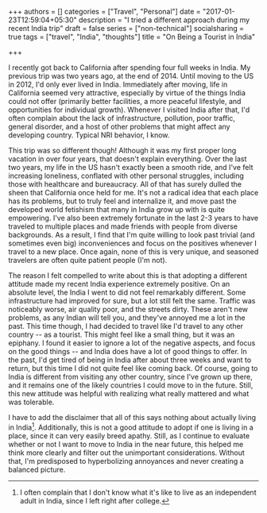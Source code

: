 +++
authors = []
categories = ["Travel", "Personal"]
date = "2017-01-23T12:59:04+05:30"
description = "I tried a different approach during my recent India trip"
draft = false
series = ["non-technical"]
socialsharing = true
tags = ["travel", "India", "thoughts"]
title = "On Being a Tourist in India"

+++

I recently got back to California after spending four full weeks in India. My
previous trip was two years ago, at the end
of 2014. Until moving to the US in 2012, I'd only ever lived in India.
Immediately after moving, life in California seemed very attractive, especially by
virtue of the things India could not offer (primarily better facilities,
a more peaceful lifestyle, and opportunities for individual growth). Whenever I visited
India after that, I'd often complain about the lack of infrastructure, pollution,
poor traffic, general disorder, and a host of other problems that might
affect any developing country. Typical NRI behavior, I know.

This trip was so different though! Although it was my first proper
long vacation in over four years, that doesn't explain everything. Over the last
two years, my life in the US hasn't exactly been a smooth ride, and I've felt
increasing loneliness, conflated with other personal struggles, including those
with healthcare and bureaucracy. All of that has surely dulled the sheen that
California once held for me. It's not a radical idea that each place has its
problems, but to truly feel and internalize it, and move past the
developed world fetishism that many in India grow up with is quite
empowering. I've also been extremely fortunate in the last 2-3 years to
have traveled to multiple places and made friends with people
from diverse backgrounds.
As a result, I find that I'm quite willing to look past trivial (and
sometimes even big) inconveniences and focus on the positives whenever I travel
to a new place. Once again, none of this is very unique, and seasoned travelers
are often quite patient people (I'm not).

The reason I felt compelled to write about this is that adopting a different attitude
made my recent India experience extremely positive. On an absolute level, the India
I went to did not feel remarkably different. Some infrastructure had improved for
sure, but a lot still felt the same. Traffic was noticeably worse, air quality poor,
and the streets dirty. These aren't new problems, as any Indian will tell you, and
they've annoyed me a lot in the past. This time though, I had decided to travel like
I'd travel to any other country -- as a tourist. This might feel like a small thing,
but it was an epiphany. I found it easier to ignore a lot of the negative
aspects, and focus on the good things -- and India does have a lot of good things
to offer. In the past, I'd get tired of being in India after about three
weeks and want to return, but this time I did not quite feel like coming back. Of
course, going to India is different from visiting any other country, since I've
grown up there, and it remains one of the likely countries I could move to in the
future. Still, this new attitude was helpful with realizing what really mattered
and what was tolerable.

I have to add the disclaimer that all of this says nothing about
actually living in India[^1]. Additionally, this is not a good attitude to adopt
if one is living in a place, since it can very easily breed apathy. Still, as I
continue to evaluate whether or not I want to move to India in the near future,
this helped me think more clearly and filter out the unimportant considerations.
Without that, I'm predisposed to hyperbolizing annoyances and never creating a
balanced picture.

[^1]: I often complain that I don't know what it's like to live as an independent adult in India, since I left right after college.
